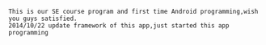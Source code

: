     This is our SE course program and first time Android programming,wish you guys satisfied.
    2014/10/22 update framework of this app,just started this app programming
